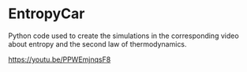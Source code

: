 # EntropyCar
Python code used to create the simulations in the corresponding video about entropy and the second law of thermodynamics.

https://youtu.be/PPWEmjnqsF8

